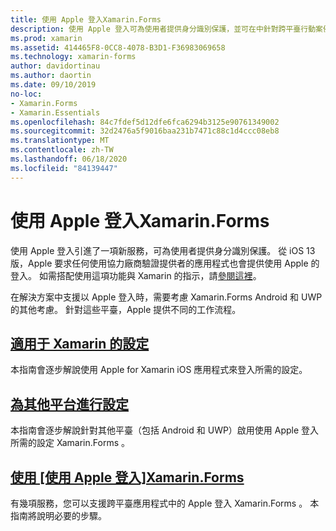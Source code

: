 ```yaml
---
title: 使用 Apple 登入Xamarin.Forms
description: 使用 Apple 登入可為使用者提供身分識別保護，並可在中針對跨平臺行動案例執行 Xamarin.Forms 。
ms.prod: xamarin
ms.assetid: 414465F8-0CC8-4078-B3D1-F36983069658
ms.technology: xamarin-forms
author: davidortinau
ms.author: daortin
ms.date: 09/10/2019
no-loc:
- Xamarin.Forms
- Xamarin.Essentials
ms.openlocfilehash: 84c7fdef5d12dfe6fca6294b3125e90761349002
ms.sourcegitcommit: 32d2476a5f9016baa231b7471c88c1d4ccc08eb8
ms.translationtype: MT
ms.contentlocale: zh-TW
ms.lasthandoff: 06/18/2020
ms.locfileid: "84139447"
---
```

# <a name="sign-in-with-apple-in-xamarinforms"></a>使用 Apple 登入Xamarin.Forms

使用 Apple 登入引進了一項新服務，可為使用者提供身分識別保護。 從 iOS 13 版，Apple 要求任何使用協力廠商驗證提供者的應用程式也會提供使用 Apple 的登入。 如需搭配使用這項功能與 Xamarin 的指示，請[參閱這裡](~/ios/platform/ios13/sign-in.md)。

在解決方案中支援以 Apple 登入時，需要考慮 Xamarin.Forms Android 和 UWP 的其他考慮。 針對這些平臺，Apple 提供不同的工作流程。

## <a name="setup-for-xamarinios"></a>[適用于 Xamarin 的設定](~/ios/platform/ios13/sign-in.md)

本指南會逐步解說使用 Apple for Xamarin iOS 應用程式來登入所需的設定。

## <a name="setup-for-other-platforms"></a>[為其他平台進行設定](setup.md)

本指南會逐步解說針對其他平臺（包括 Android 和 UWP）啟用使用 Apple 登入所需的設定 Xamarin.Forms 。

## <a name="use-sign-in-with-apple-in-xamarinformsandroid-ios-sign-inmd"></a>[使用 [使用 Apple 登入]Xamarin.Forms](android-ios-sign-in.md)

有幾項服務，您可以支援跨平臺應用程式中的 Apple 登入 Xamarin.Forms 。 本指南將說明必要的步驟。

